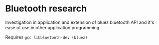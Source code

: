 Bluetooth research
================== 

Investigation in application and extension of bluez bluetooth API
and it's ease of use in other application programming


Requires
`
gcc
libbluetooth-dev (bluez)
`
